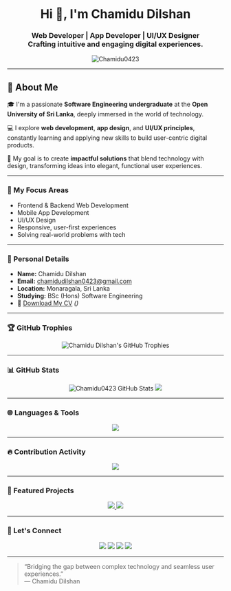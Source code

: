 <!-- README.md -->

<h1 align="center">Hi 👋, I'm Chamidu Dilshan</h1>
<h3 align="center">
  Web Developer | App Developer | UI/UX Designer<br>
  Crafting intuitive and engaging digital experiences.
</h3>

<p align="center">
  <img src="https://komarev.com/ghpvc/?username=Chamidu0423&label=Profile%20views&color=0e75b6&style=flat" alt="Chamidu0423" />
</p>

---

## 📌 About Me

🎓 I'm a passionate **Software Engineering undergraduate** at the **Open University of Sri Lanka**, deeply immersed in the world of technology.

💻 I explore **web development**, **app design**, and **UI/UX principles**, constantly learning and applying new skills to build user-centric digital products.

🚀 My goal is to create **impactful solutions** that blend technology with design, transforming ideas into elegant, functional user experiences.

---

### 🧠 My Focus Areas

- Frontend & Backend Web Development  
- Mobile App Development  
- UI/UX Design  
- Responsive, user-first experiences  
- Solving real-world problems with tech

---

### 📍 Personal Details

- **Name:** Chamidu Dilshan  
- **Email:** [chamidudilshan0423@gmail.com](mailto:chamidudilshan0423@gmail.com)  
- **Location:** Monaragala, Sri Lanka  
- **Studying:** BSc (Hons) Software Engineering  
- 📄 [Download My CV](#) _()_

---

### 🏆 GitHub Trophies

<p align="center">
  <img src="https://github-profile-trophy.vercel.app/?username=Chamidu0423&theme=algolia&title=Stars,Followers,Commits,Repositories,PullRequest,Issues" alt="Chamidu Dilshan's GitHub Trophies" />
</p>

---

### 📊 GitHub Stats

<p align="center">
  <img src="https://github-readme-stats.vercel.app/api?username=Chamidu0423&show_icons=true&theme=tokyonight&hide_border=true" alt="Chamidu0423 GitHub Stats" />
  <img src="https://github-readme-streak-stats.herokuapp.com/?user=Chamidu0423&theme=tokyonight&hide_border=true" />
</p>

---

### 🌐 Languages & Tools

<p align="center">
  <img src="https://github-readme-stats.vercel.app/api/top-langs/?username=Chamidu0423&layout=compact&theme=dracula" />
</p>

---

### 🔥 Contribution Activity

<p align="center">
  <img src="https://github-readme-activity-graph.cyclic.app/graph?username=Chamidu0423&theme=github-compact&hide_border=true" />
</p>

---

### 📌 Featured Projects

<p align="center">
  <a href="https://github.com/Chamidu0423/project1">
    <img src="https://github-readme-stats.vercel.app/api/pin/?username=Chamidu0423&repo=project1&theme=radical" />
  </a>
  <a href="https://github.com/Chamidu0423/project2">
    <img src="https://github-readme-stats.vercel.app/api/pin/?username=Chamidu0423&repo=project2&theme=radical" />
  </a>
</p>

---

### 🤝 Let's Connect

<p align="center">
  <a href="mailto:chamidudilshan0423@gmail.com"><img src="https://img.shields.io/badge/-Email-D14836?style=flat-square&logo=gmail&logoColor=white"/></a>
  <a href="https://linkedin.com/in/Chamidu0423"><img src="https://img.shields.io/badge/-LinkedIn-0077B5?style=flat-square&logo=linkedin&logoColor=white"/></a>
  <a href="https://twitter.com/Chamidu0423"><img src="https://img.shields.io/badge/-Twitter-1DA1F2?style=flat-square&logo=twitter&logoColor=white"/></a>
  <a href="https://github.com/Chamidu0423"><img src="https://img.shields.io/badge/-GitHub-333333?style=flat-square&logo=github&logoColor=white"/></a>
</p>

---

> “Bridging the gap between complex technology and seamless user experiences.”  
> — Chamidu Dilshan
